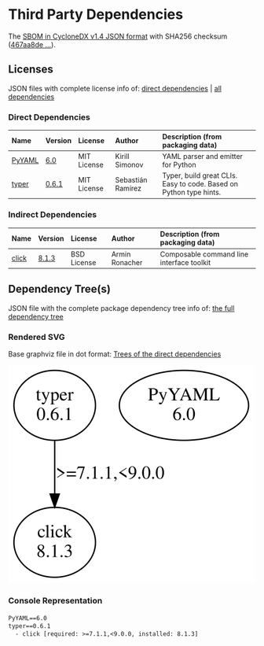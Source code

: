 # Third Party Dependencies

<!--[[[fill sbom_sha256()]]]-->
The [SBOM in CycloneDX v1.4 JSON format](https://github.com/sthagen/pilli/blob/default/sbom.json) with SHA256 checksum ([467aa8de ...](https://raw.githubusercontent.com/sthagen/pilli/default/sbom.json.sha256 "sha256:467aa8deb18f5e6126d2c7269725bde153222a5d9fa9ac33df089b05351bcbea")).
<!--[[[end]]] (checksum: d7b39eb1e253c5946845b0bbc3e6401c)-->
## Licenses 

JSON files with complete license info of: [direct dependencies](direct-dependency-licenses.json) | [all dependencies](all-dependency-licenses.json)

### Direct Dependencies

<!--[[[fill direct_dependencies_table()]]]-->
| Name                                       | Version                                        | License     | Author            | Description (from packaging data)                                  |
|:-------------------------------------------|:-----------------------------------------------|:------------|:------------------|:-------------------------------------------------------------------|
| [PyYAML](https://pyyaml.org/)              | [6.0](https://pypi.org/project/PyYAML/6.0/)    | MIT License | Kirill Simonov    | YAML parser and emitter for Python                                 |
| [typer](https://github.com/tiangolo/typer) | [0.6.1](https://pypi.org/project/typer/0.6.1/) | MIT License | Sebastián Ramírez | Typer, build great CLIs. Easy to code. Based on Python type hints. |
<!--[[[end]]] (checksum: 2cbd9167abfa69505798af7ad0916e5c)-->

### Indirect Dependencies

<!--[[[fill indirect_dependencies_table()]]]-->
| Name                                          | Version                                        | License     | Author         | Description (from packaging data)         |
|:----------------------------------------------|:-----------------------------------------------|:------------|:---------------|:------------------------------------------|
| [click](https://palletsprojects.com/p/click/) | [8.1.3](https://pypi.org/project/click/8.1.3/) | BSD License | Armin Ronacher | Composable command line interface toolkit |
<!--[[[end]]] (checksum: dc3a866a7aa3332404bde3da87727cb9)-->

## Dependency Tree(s)

JSON file with the complete package dependency tree info of: [the full dependency tree](package-dependency-tree.json)

### Rendered SVG

Base graphviz file in dot format: [Trees of the direct dependencies](package-dependency-tree.dot.txt)

<img src="./package-dependency-tree.svg" alt="Trees of the direct dependencies" title="Trees of the direct dependencies"/>

### Console Representation

<!--[[[fill dependency_tree_console_text()]]]-->
````console
PyYAML==6.0
typer==0.6.1
  - click [required: >=7.1.1,<9.0.0, installed: 8.1.3]
````
<!--[[[end]]] (checksum: 02796995333dbf7df09e445adae7be69)-->
